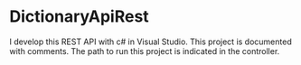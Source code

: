 # DictionaryApiRest
I develop this REST API with c# in Visual Studio.
This project is documented with comments.
The path to run this project is indicated in the controller.
